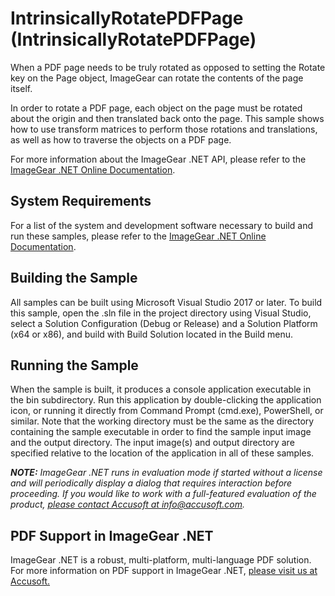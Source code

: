 # IntrinsicallyRotatePDFPage (IntrinsicallyRotatePDFPage)

When a PDF page needs to be truly rotated as opposed to setting the Rotate key on the Page object, ImageGear can rotate the contents of the page itself.

In order to rotate a PDF page, each object on the page must be rotated about the origin and then translated back onto the page. This sample shows how to use transform matrices to perform those rotations and translations, as well as how to traverse the objects on a PDF page.

For more information about the ImageGear .NET API, please refer to the [ImageGear .NET Online Documentation](https://help.accusoft.com/ImageGear-Net/latest/Windows/HTML/webframe.html).

## System Requirements

For a list of the system and development software necessary to build and run these samples, please refer to the [ImageGear .NET Online Documentation](https://help.accusoft.com/ImageGear-Net/latest/Windows/HTML/webframe.html#System_Requirements.html).

## Building the Sample

All samples can be built using Microsoft Visual Studio 2017 or later. To build this sample, open the .sln file in the project directory using Visual Studio, select a Solution Configuration (Debug or Release) and a Solution Platform (x64 or x86), and build with Build Solution located in the Build menu.  

## Running the Sample

When the sample is built, it produces a console application executable in the bin subdirectory. Run this application by double-clicking the application icon, or running it directly from Command Prompt (cmd.exe), PowerShell, or similar. Note that the working directory must be the same as the directory containing the sample executable in order to find the sample input image and the output directory. The input image(s) and output directory are specified relative to the location of the application in all of these samples.

_**NOTE:** ImageGear .NET runs in evaluation mode if started without a license and will periodically display a dialog that requires interaction before proceeding. If you would like to work with a full-featured evaluation of the product, [please contact Accusoft at info@accusoft.com](mailto:info@accusoft.com)._

## PDF Support in ImageGear .NET

ImageGear .NET is a robust, multi-platform, multi-language PDF solution. For more information on PDF support in ImageGear .NET, [please visit us at Accusoft.](https://www.accusoft.com/products/imagegear-collection/imagegear-dot-net/)
